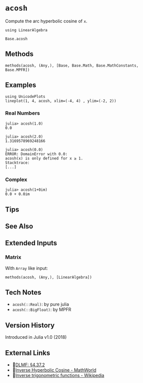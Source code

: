 # `acosh`

Compute the arc hyperbolic cosine of `x`.

```@setup repl_only
using LinearAlgebra
```
```@docs
Base.acosh
```


## Methods

```@repl
methods(acosh, (Any,), [Base, Base.Math, Base.MathConstants, Base.MPFR])
```


## Examples

```@repl
using UnicodePlots
lineplot(1, 4, acosh, xlim=(-4, 4) , ylim=(-2, 2))
```

### Real Numbers
```jldoctest
julia> acosh(1.0)
0.0

julia> acosh(2.0)
1.3169578969248166

julia> acosh(0.0)
ERROR: DomainError with 0.0:
acosh(x) is only defined for x ≥ 1.
Stacktrace:
[...]
```

### Complex
```jldoctest
julia> acosh(1+0im)
0.0 + 0.0im
```

## Tips


## See Also


## Extended Inputs

### Matrix
With `Array` like input:
```@repl repl_only
methods(acosh, (Any,), [LinearAlgebra])
```


## Tech Notes

- `acosh(::Real)`: by pure julia
- `acosh(::BigFloat)`: by MPFR


## Version History

Introduced in Julia v1.0 (2018)


## External Links
- 🔗[DLMF: §4.37.2](https://dlmf.nist.gov/4.37#E2)
- 🔗[Inverse Hyperbolic Cosine - MathWorld](https://mathworld.wolfram.com/InverseHyperbolicCosine.html)
- 🔗[Inverse trigonometric functions - Wikipedia](https://en.wikipedia.org/wiki/Inverse_trigonometric_functions)
